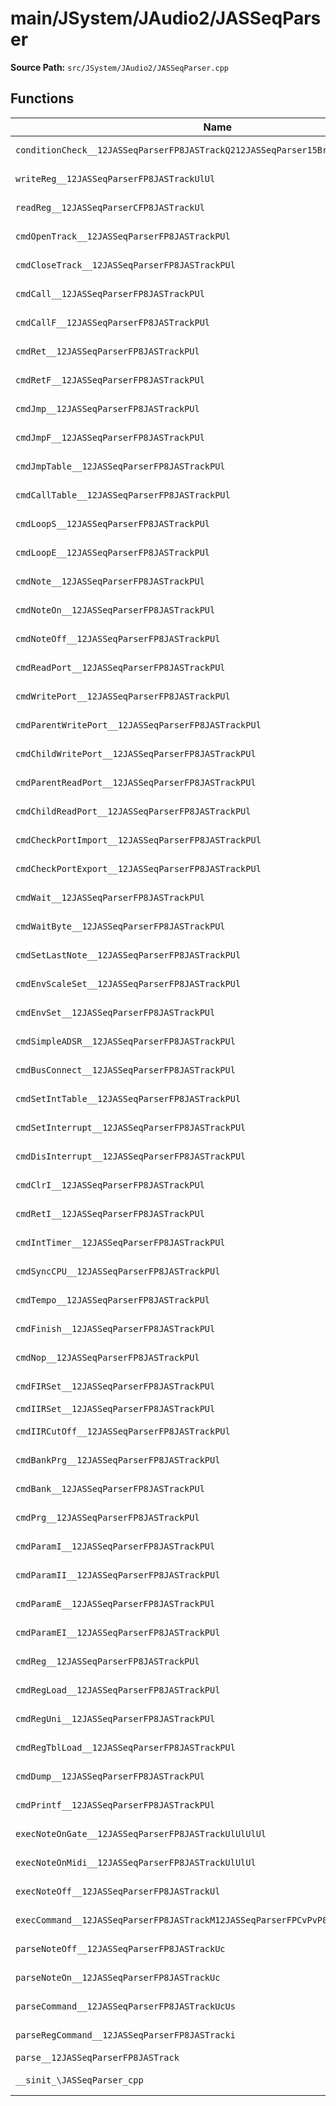 # main/JSystem/JAudio2/JASSeqParser

**Source Path:** `src/JSystem/JAudio2/JASSeqParser.cpp`

## Functions

| Name | Address | Match % |
|------|---------|---------|
| `conditionCheck__12JASSeqParserFP8JASTrackQ212JASSeqParser15BranchCondition` | `0x8048E45C` | :x: (71.4%) |
| `writeReg__12JASSeqParserFP8JASTrackUlUl` | `0x8048E530` | :x: (61.1%) |
| `readReg__12JASSeqParserCFP8JASTrackUl` | `0x8048E728` | :x: (70.2%) |
| `cmdOpenTrack__12JASSeqParserFP8JASTrackPUl` | `0x8048E8AC` | :x: (58.6%) |
| `cmdCloseTrack__12JASSeqParserFP8JASTrackPUl` | `0x8048E918` | :white_check_mark: (100.0%) |
| `cmdCall__12JASSeqParserFP8JASTrackPUl` | `0x8048E944` | :white_check_mark: (100.0%) |
| `cmdCallF__12JASSeqParserFP8JASTrackPUl` | `0x8048E970` | :x: (14.7%) |
| `cmdRet__12JASSeqParserFP8JASTrackPUl` | `0x8048E9C4` | :white_check_mark: (100.0%) |
| `cmdRetF__12JASSeqParserFP8JASTrackPUl` | `0x8048E9EC` | :x: (13.6%) |
| `cmdJmp__12JASSeqParserFP8JASTrackPUl` | `0x8048EA38` | :white_check_mark: (100.0%) |
| `cmdJmpF__12JASSeqParserFP8JASTrackPUl` | `0x8048EA50` | :x: (17.4%) |
| `cmdJmpTable__12JASSeqParserFP8JASTrackPUl` | `0x8048EAA8` | :white_check_mark: (100.0%) |
| `cmdCallTable__12JASSeqParserFP8JASTrackPUl` | `0x8048EADC` | :white_check_mark: (100.0%) |
| `cmdLoopS__12JASSeqParserFP8JASTrackPUl` | `0x8048EB28` | :white_check_mark: (100.0%) |
| `cmdLoopE__12JASSeqParserFP8JASTrackPUl` | `0x8048EB54` | :white_check_mark: (100.0%) |
| `cmdNote__12JASSeqParserFP8JASTrackPUl` | `0x8048EB7C` | :white_check_mark: (100.0%) |
| `cmdNoteOn__12JASSeqParserFP8JASTrackPUl` | `0x8048EBC0` | :white_check_mark: (100.0%) |
| `cmdNoteOff__12JASSeqParserFP8JASTrackPUl` | `0x8048EC00` | :white_check_mark: (100.0%) |
| `cmdReadPort__12JASSeqParserFP8JASTrackPUl` | `0x8048EC34` | :x: (50.0%) |
| `cmdWritePort__12JASSeqParserFP8JASTrackPUl` | `0x8048EC94` | :white_check_mark: (100.0%) |
| `cmdParentWritePort__12JASSeqParserFP8JASTrackPUl` | `0x8048ECC8` | :white_check_mark: (100.0%) |
| `cmdChildWritePort__12JASSeqParserFP8JASTrackPUl` | `0x8048ED04` | :white_check_mark: (100.0%) |
| `cmdParentReadPort__12JASSeqParserFP8JASTrackPUl` | `0x8048ED50` | :x: (55.2%) |
| `cmdChildReadPort__12JASSeqParserFP8JASTrackPUl` | `0x8048EDBC` | :x: (59.4%) |
| `cmdCheckPortImport__12JASSeqParserFP8JASTrackPUl` | `0x8048EE34` | :white_check_mark: (100.0%) |
| `cmdCheckPortExport__12JASSeqParserFP8JASTrackPUl` | `0x8048EE7C` | :white_check_mark: (100.0%) |
| `cmdWait__12JASSeqParserFP8JASTrackPUl` | `0x8048EEC4` | :white_check_mark: (100.0%) |
| `cmdWaitByte__12JASSeqParserFP8JASTrackPUl` | `0x8048EEFC` | :white_check_mark: (100.0%) |
| `cmdSetLastNote__12JASSeqParserFP8JASTrackPUl` | `0x8048EF0C` | :white_check_mark: (100.0%) |
| `cmdEnvScaleSet__12JASSeqParserFP8JASTrackPUl` | `0x8048EF44` | :x: (57.1%) |
| `cmdEnvSet__12JASSeqParserFP8JASTrackPUl` | `0x8048EF98` | :white_check_mark: (100.0%) |
| `cmdSimpleADSR__12JASSeqParserFP8JASTrackPUl` | `0x8048EFD0` | :white_check_mark: (100.0%) |
| `cmdBusConnect__12JASSeqParserFP8JASTrackPUl` | `0x8048F024` | :white_check_mark: (100.0%) |
| `cmdSetIntTable__12JASSeqParserFP8JASTrackPUl` | `0x8048F054` | :white_check_mark: (100.0%) |
| `cmdSetInterrupt__12JASSeqParserFP8JASTrackPUl` | `0x8048F064` | :white_check_mark: (100.0%) |
| `cmdDisInterrupt__12JASSeqParserFP8JASTrackPUl` | `0x8048F090` | :white_check_mark: (100.0%) |
| `cmdClrI__12JASSeqParserFP8JASTrackPUl` | `0x8048F0BC` | :white_check_mark: (100.0%) |
| `cmdRetI__12JASSeqParserFP8JASTrackPUl` | `0x8048F0EC` | :white_check_mark: (100.0%) |
| `cmdIntTimer__12JASSeqParserFP8JASTrackPUl` | `0x8048F128` | :white_check_mark: (100.0%) |
| `cmdSyncCPU__12JASSeqParserFP8JASTrackPUl` | `0x8048F144` | :white_check_mark: (100.0%) |
| `cmdTempo__12JASSeqParserFP8JASTrackPUl` | `0x8048F1AC` | :white_check_mark: (100.0%) |
| `cmdFinish__12JASSeqParserFP8JASTrackPUl` | `0x8048F1DC` | :white_check_mark: (100.0%) |
| `cmdNop__12JASSeqParserFP8JASTrackPUl` | `0x8048F1E4` | :white_check_mark: (100.0%) |
| `cmdFIRSet__12JASSeqParserFP8JASTrackPUl` | `0x8048F1EC` | :white_check_mark: (100.0%) |
| `cmdIIRSet__12JASSeqParserFP8JASTrackPUl` | `0x8048F220` | :x: (4.8%) |
| `cmdIIRCutOff__12JASSeqParserFP8JASTrackPUl` | `0x8048F274` | :white_check_mark: (100.0%) |
| `cmdBankPrg__12JASSeqParserFP8JASTrackPUl` | `0x8048F2B8` | :white_check_mark: (100.0%) |
| `cmdBank__12JASSeqParserFP8JASTrackPUl` | `0x8048F2D4` | :white_check_mark: (100.0%) |
| `cmdPrg__12JASSeqParserFP8JASTrackPUl` | `0x8048F2E8` | :white_check_mark: (100.0%) |
| `cmdParamI__12JASSeqParserFP8JASTrackPUl` | `0x8048F2FC` | :x: (45.8%) |
| `cmdParamII__12JASSeqParserFP8JASTrackPUl` | `0x8048F35C` | :x: (62.5%) |
| `cmdParamE__12JASSeqParserFP8JASTrackPUl` | `0x8048F3BC` | :x: (61.3%) |
| `cmdParamEI__12JASSeqParserFP8JASTrackPUl` | `0x8048F438` | :x: (61.3%) |
| `cmdReg__12JASSeqParserFP8JASTrackPUl` | `0x8048F4B4` | :x: (85.1%) |
| `cmdRegLoad__12JASSeqParserFP8JASTrackPUl` | `0x8048F61C` | :white_check_mark: (100.0%) |
| `cmdRegUni__12JASSeqParserFP8JASTrackPUl` | `0x8048F64C` | :x: (61.3%) |
| `cmdRegTblLoad__12JASSeqParserFP8JASTrackPUl` | `0x8048F6C0` | :white_check_mark: (100.0%) |
| `cmdDump__12JASSeqParserFP8JASTrackPUl` | `0x8048F794` | :x: (77.8%) |
| `cmdPrintf__12JASSeqParserFP8JASTrackPUl` | `0x8048F910` | :x: (46.1%) |
| `execNoteOnGate__12JASSeqParserFP8JASTrackUlUlUlUl` | `0x8048FB10` | :x: (87.8%) |
| `execNoteOnMidi__12JASSeqParserFP8JASTrackUlUlUl` | `0x8048FBB4` | :white_check_mark: (100.0%) |
| `execNoteOff__12JASSeqParserFP8JASTrackUl` | `0x8048FBC8` | :white_check_mark: (100.0%) |
| `execCommand__12JASSeqParserFP8JASTrackM12JASSeqParserFPCvPvP8JASTrackPUl_lUlPUl` | `0x8048FBD8` | :white_check_mark: (100.0%) |
| `parseNoteOff__12JASSeqParserFP8JASTrackUc` | `0x8048FC04` | :white_check_mark: (100.0%) |
| `parseNoteOn__12JASSeqParserFP8JASTrackUc` | `0x8048FC3C` | :white_check_mark: (100.0%) |
| `parseCommand__12JASSeqParserFP8JASTrackUcUs` | `0x8048FCE8` | :x: (76.0%) |
| `parseRegCommand__12JASSeqParserFP8JASTracki` | `0x8048FE88` | :white_check_mark: (100.0%) |
| `parse__12JASSeqParserFP8JASTrack` | `0x8048FEDC` | :x: (3.3%) |
| `__sinit_\JASSeqParser_cpp` | `0x8048FF30` | :white_check_mark: (100.0%) |